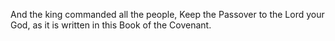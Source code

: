 And the king commanded all the people, Keep the Passover to the Lord your God, as it is written in this Book of the Covenant.
